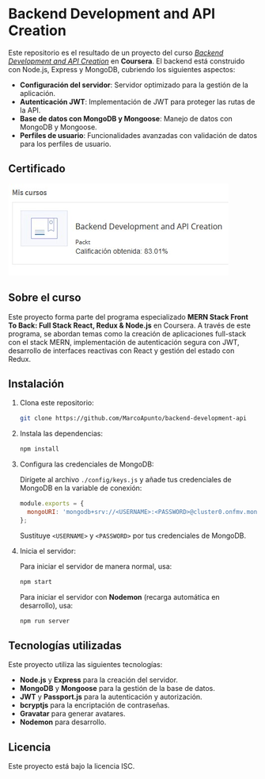 # Backend Development and API Creation

Este repositorio es el resultado de un proyecto del curso <a href="https://www.coursera.org/learn/packt-backend-development-and-api-creation-w2u4y" target="_blank">*Backend Development and API Creation*</a> en **Coursera**. El backend está construido con Node.js, Express y MongoDB, cubriendo los siguientes aspectos:

- **Configuración del servidor**: Servidor optimizado para la gestión de la aplicación.
- **Autenticación JWT**: Implementación de JWT para proteger las rutas de la API.
- **Base de datos con MongoDB y Mongoose**: Manejo de datos con MongoDB y Mongoose.
- **Perfiles de usuario**: Funcionalidades avanzadas con validación de datos para los perfiles de usuario.

## Certificado

![img](./certification/course_grade.jpg)

## Sobre el curso

Este proyecto forma parte del programa especializado **MERN Stack Front To Back: Full Stack React, Redux & Node.js** en Coursera. A través de este programa, se abordan temas como la creación de aplicaciones full-stack con el stack MERN, implementación de autenticación segura con JWT, desarrollo de interfaces reactivas con React y gestión del estado con Redux.

## Instalación

1. Clona este repositorio:
   ```bash
   git clone https://github.com/MarcoApunto/backend-development-api
   ```

2. Instala las dependencias:
   ```bash
   npm install
   ```

3. Configura las credenciales de MongoDB:

   Dirígete al archivo `./config/keys.js` y añade tus credenciales de MongoDB en la variable de conexión:

   ```javascript
   module.exports = {
     mongoURI: 'mongodb+srv://<USERNAME>:<PASSWORD>@cluster0.onfmv.mongodb.net/web-data'
   };
   ```

	 Sustituye `<USERNAME>` y `<PASSWORD>` por tus credenciales de MongoDB.


4. Inicia el servidor:

   Para iniciar el servidor de manera normal, usa:
   ```bash
   npm start
   ```

   Para iniciar el servidor con **Nodemon** (recarga automática en desarrollo), usa:
   ```bash
   npm run server
   ```

## Tecnologías utilizadas

Este proyecto utiliza las siguientes tecnologías:

- **Node.js** y **Express** para la creación del servidor.
- **MongoDB** y **Mongoose** para la gestión de la base de datos.
- **JWT** y **Passport.js** para la autenticación y autorización.
- **bcryptjs** para la encriptación de contraseñas.
- **Gravatar** para generar avatares.
- **Nodemon** para desarrollo.

## Licencia

Este proyecto está bajo la licencia ISC.

